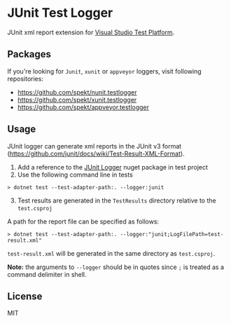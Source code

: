 # JUnit Test Logger
JUnit xml report extension for [Visual Studio Test Platform](https://gtihub.com/microsoft/vstest).

<!-- [![Build Status](https://travis-ci.com/spekt/junit.testlogger.svg?branch=master)](https://travis-ci.com/spekt/junit.testlogger)
[![Build status](https://ci.appveyor.com/api/projects/status/2masybxty5kve2dc?svg=true)](https://ci.appveyor.com/project/spekt/junit-testlogger) -->

## Packages
<!-- | Logger | Stable Package | Pre-release Package |
| ------ | -------------- | ------------------- |
| JUnit | [![NuGet](https://img.shields.io/nuget/v/JUnitXml.TestLogger.svg)](https://www.nuget.org/packages/JUnitXml.TestLogger/) | [![MyGet Pre Release](https://img.shields.io/myget/spekt/vpre/junitxml.testlogger.svg)](https://www.myget.org/feed/spekt/package/nuget/JunitXml.TestLogger) | -->

If you're looking for `Junit`, `xunit` or `appveyor` loggers, visit following repositories:
* <https://github.com/spekt/nunit.testlogger>
* <https://github.com/spekt/xunit.testlogger>
* <https://github.com/spekt/appveyor.testlogger>

## Usage
JUnit logger can generate xml reports in the JUnit v3 format (https://github.com/junit/docs/wiki/Test-Result-XML-Format).

1. Add a reference to the [JUnit Logger](https://www.nuget.org/packages/JUnitXml.TestLogger) nuget package in test project
2. Use the following command line in tests
```
> dotnet test --test-adapter-path:. --logger:junit
```
3. Test results are generated in the `TestResults` directory relative to the `test.csproj`

A path for the report file can be specified as follows:
```
> dotnet test --test-adapter-path:. --logger:"junit;LogFilePath=test-result.xml"
```

`test-result.xml` will be generated in the same directory as `test.csproj`.

**Note:** the arguments to `--logger` should be in quotes since `;` is treated as a command delimiter in shell.

## License
MIT
